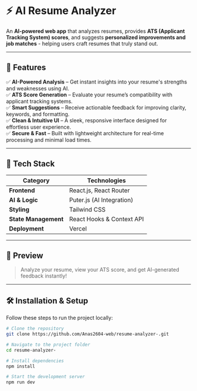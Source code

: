 # ⚡ AI Resume Analyzer

An **AI-powered web app** that analyzes resumes, provides **ATS (Applicant Tracking System) scores**, and suggests **personalized improvements and job matches** - helping users craft resumes that truly stand out.

---

## 🚀 Features

✅ **AI-Powered Analysis** – Get instant insights into your resume's strengths and weaknesses using AI.  
✅ **ATS Score Generation** – Evaluate your resume’s compatibility with applicant tracking systems.  
✅ **Smart Suggestions** – Receive actionable feedback for improving clarity, keywords, and formatting.   
✅ **Clean & Intuitive UI** – A sleek, responsive interface designed for effortless user experience.  
✅ **Secure & Fast** – Built with lightweight architecture for real-time processing and minimal load times.

---

## 🧠 Tech Stack

| Category | Technologies |
|-----------|---------------|
| **Frontend** | React.js, React Router |
| **AI & Logic** | Puter.js (AI Integration) |
| **Styling** | Tailwind CSS |
| **State Management** | React Hooks & Context API |
| **Deployment** | Vercel |

---

## 📸 Preview

> Analyze your resume, view your ATS score, and get AI-generated feedback instantly!

---

## 🛠️ Installation & Setup

Follow these steps to run the project locally:

```bash
# Clone the repository
git clone https://github.com/Anas2604-web/resume-analyzer-.git

# Navigate to the project folder
cd resume-analyzer-

# Install dependencies
npm install

# Start the development server
npm run dev
